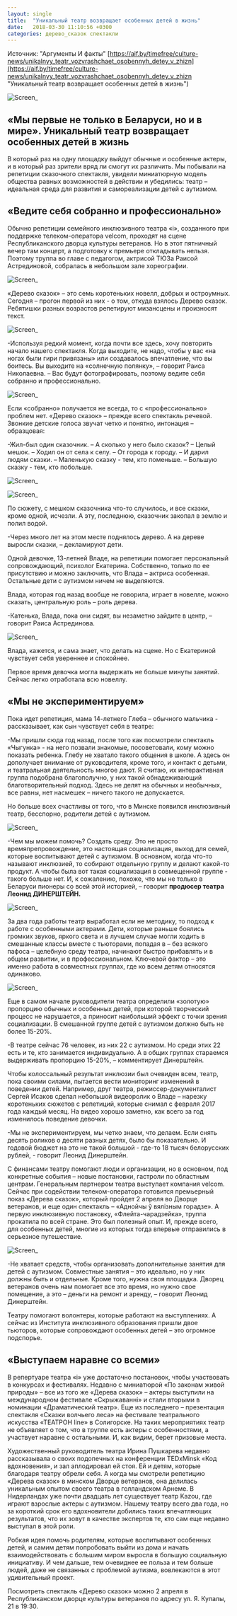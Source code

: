 ```yaml
---
layout: single
title:  "Уникальный театр возвращает особенных детей в жизнь"
date:   2018-03-30 11:10:56 +0300
categories: дерево_сказок спектакли
---
```


Источник: "Аргументы И факты" [https://aif.by/timefree/culture-news/unikalnyy_teatr_vozvrashchaet_osobennyh_detey_v_zhizn](https://aif.by/timefree/culture-news/unikalnyy_teatr_vozvrashchaet_osobennyh_detey_v_zhizn "Уникальный театр возвращает особенных детей в жизнь")

![Screen_](https://tkrivko.github.io/assets/images/2018-03-30-unikalnyy_teatr_vozvrashchaet_osobennyh_detey_v_zhizn/screen-1.jpg)

## «Мы первые не только в Беларуси, но и в мире». Уникальный театр возвращает особенных детей в жизнь ##

 В который раз на одну площадку выйдут обычные и особенные актеры, и в который раз зрители вряд ли смогут их различить. Мы побывали на репетиции сказочного спектакля, увидели миниатюрную модель общества равных возможностей в действии и убедились: театр – идеальная среда для развития и самореализации детей с аутизмом.

## «Ведите себя собранно и профессионально» ##

Обычно репетиции семейного инклюзивного театра «i», созданного при поддержке телеком-оператора velcom, проходят на сцене Республиканского дворца культуры ветеранов. Но в этот пятничный вечер там концерт, а подготовку к премьере откладывать нельзя. Поэтому труппа во главе с педагогом, актрисой ТЮЗа Раисой Астрединовой, собралась в небольшом зале хореографии.

![Screen_](https://tkrivko.github.io/assets/images/2018-03-30-unikalnyy_teatr_vozvrashchaet_osobennyh_detey_v_zhizn/screen-2.jpg)

«Дерево сказок» – это семь коротеньких новелл, добрых и остроумных. Сегодня – прогон первой из них - о том, откуда взялось Дерево сказок. Ребятишки разных возрастов репетируют мизансцены и произносят текст.

![Screen_](https://tkrivko.github.io/assets/images/2018-03-30-unikalnyy_teatr_vozvrashchaet_osobennyh_detey_v_zhizn/screen-3.jpg)

-Используя редкий момент, когда почти все здесь, хочу повторить начало нашего спектакля. Когда выходите, не надо, чтобы у вас «на ногах были гири привязаны» или создавалось впечатление, что вы боитесь. Вы выходите на «солнечную полянку», – говорит Раиса Николаевна. – Вас будут фотографировать, поэтому ведите себя собранно и профессионально.  

![Screen_](https://tkrivko.github.io/assets/images/2018-03-30-unikalnyy_teatr_vozvrashchaet_osobennyh_detey_v_zhizn/screen-4.jpg)

Если «собранно» получается не всегда, то с «профессионально» проблем нет. «Дерево сказок» – прежде всего спектакль речевой. Звонкие детские голоса звучат четко и понятно, интонация – образцовая:

-Жил-был один сказочник. – А сколько у него было сказок? – Целый мешок. – Ходил он от села к селу. – От города к городу. – И дарил людям сказки. – Маленькую сказку - тем, кто поменьше. – Большую сказку - тем, кто побольше. 

![Screen_](https://tkrivko.github.io/assets/images/2018-03-30-unikalnyy_teatr_vozvrashchaet_osobennyh_detey_v_zhizn/screen-5.jpg) 

![Screen_](https://tkrivko.github.io/assets/images/2018-03-30-unikalnyy_teatr_vozvrashchaet_osobennyh_detey_v_zhizn/screen-6.jpg)

По сюжету, с мешком сказочника что-то случилось, и все сказки, кроме одной, исчезли. А эту, последнюю, сказочник закопал в землю и полил водой.

-Через много лет на этом месте поднялось дерево. А на дереве выросли сказки, – декламируют дети.

Одной девочке, 13-летней Владе, на репетиции помогает персональный сопровождающий, психолог Екатерина. Собственно, только по ее присутствию и можно заключить, что Влада – актриса особенная. Остальные дети с аутизмом ничем не выделяются.

Влада, которая год назад вообще не говорила, играет в новелле, можно сказать, центральную роль – роль дерева.

-Катенька, Влада, пока они сидят, вы незаметно зайдите в центр, – говорит Раиса Астрединова.  

![Screen_](https://tkrivko.github.io/assets/images/2018-03-30-unikalnyy_teatr_vozvrashchaet_osobennyh_detey_v_zhizn/screen-7.jpg)

Влада, кажется, и сама знает, что делать на сцене. Но с Екатериной чувствует себя увереннее и спокойнее.

Первое время девочка могла выдержать не больше минуты занятий. Сейчас легко отработала всю новеллу.

## «Мы не экспериментируем» ##
Пока идет репетиция, мама 14-летнего Глеба – обычного мальчика - рассказывает, как сын чувствует себя в театре:

-Мы пришли сюда год назад, после того как посмотрели спектакль «Чыгунка» - на него позвали знакомые, посоветовали, кому можно показать ребенка. Глебу не хватало такого общения в школе. А здесь он дополучает внимание от руководителя, кроме того, и контакт с детьми, и театральная деятельность многое дают. Я считаю, их интерактивная группа подобрана благополучно, у них такой обнадеживающий благотворительный подход. Здесь не делят на обычных и необычных, все равны, нет насмешек – ничего такого не допускается.

Но больше всех счастливы от того, что в Минске появился инклюзивный театр, бесспорно, родители детей с аутизмом.

![Screen_](https://tkrivko.github.io/assets/images/2018-03-30-unikalnyy_teatr_vozvrashchaet_osobennyh_detey_v_zhizn/screen-8.jpg)

-Чем мы можем помочь? Создать среду. Это не просто времяпрепровождение, это настоящая социализация, выход для семей, которые воспитывают детей с аутизмом. В основном, когда что-то называют инклюзией, то собирают отдельную группу и делают какой-то продукт. А чтобы была вот такая социализация в совмещенной группе -  такого больше нет. И, к сожалению, похоже, что мы не только в Беларуси пионеры со всей этой историей, – говорит **продюсер театра Леонид ДИНЕРШТЕЙН.**

![Screen_](https://tkrivko.github.io/assets/images/2018-03-30-unikalnyy_teatr_vozvrashchaet_osobennyh_detey_v_zhizn/screen-9.jpg)

За два года работы театр выработал если не методику, то подход к работе с особенными актерами. Дети, которые раньше боялись громких звуков, яркого света и в лучшем случае могли ходить в смешанные классы вместе с тьюторами, попадая в – без всякого пафоса – целебную среду театра, начинают быстро прибавлять и в общем развитии, и в профессиональном. Ключевой фактор – это именно работа в совместных группах, где ко всем детям относятся одинаково.

![Screen_](https://tkrivko.github.io/assets/images/2018-03-30-unikalnyy_teatr_vozvrashchaet_osobennyh_detey_v_zhizn/screen-10.jpg)

Еще в самом начале руководители театра определили «золотую» пропорцию обычных и особенных детей, при которой творческий процесс не нарушается, а приносит наибольший эффект с точки зрения социализации. В смешанной группе детей с аутизмом должно быть не более 15-20%.

-В театре сейчас 76 человек, из них 22 с аутизмом. Но среди этих 22 есть и те, кто занимается индивидуально. А в общих группах стараемся выдерживать пропорцию 15-20%, – комментирует Динерштейн.

Чтобы колоссальный результат инклюзии был очевиден всем, театр, пока своими силами, пытается вести мониторинг изменений в поведении детей. Например, друг театра, режиссер-документалист Сергей Исаков сделал небольшой видеоролик о Владе – нарезку коротеньких сюжетов с репетиций, которые снимал с февраля 2017 года каждый месяц. На видео хорошо заметно, как всего за год изменилось поведение девочки.

-Мы не экспериментируем, мы четко знаем, что делаем. Если снять десять роликов о десяти разных детях, было бы показательно. И годовой бюджет на это не такой большой - где-то 18 тысяч белорусских рублей, - говорит Леонид Динерштейн.

С финансами театру помогают люди и организации, но в основном, под конкретные события – новые постановки, гастроли по областным центрам. Генеральным партнером театра выступает компания velcom. Сейчас при содействии телеком-оператора готовится премьерный показ «Дерева сказок», который пройдет 2 апреля во Дворце ветеранов, и еще один спектакль – «Аднойчы ў вялізным горадзе». А первую инклюзивную постановку, «Флейта-чарадзейка», труппа прокатила по всей стране. Это был полезный опыт. И, прежде всего, для особенных детей, многие из которых тогда впервые отправились в серьезное путешествие.

![Screen_](https://tkrivko.github.io/assets/images/2018-03-30-unikalnyy_teatr_vozvrashchaet_osobennyh_detey_v_zhizn/screen-11.jpg)

-Не хватает средств, чтобы организовать дополнительные занятия для детей с аутизмом. Совместные занятия – это идеально, но у них должны быть и отдельные. Кроме того, нужна своя площадка. Дворец ветеранов очень нам помогает все это время, но нужно свое помещение, а это – деньги на ремонт и аренду, – говорит Леонид Динерштейн.

Театру помогают волонтеры, которые работают на выступлениях. А сейчас из Института инклюзивного образования пришли двое тьюторов, которые сопровождают особенных детей – это огромное подспорье.  

## «Выступаем наравне со всеми» ##
В репертуаре театра «i» уже достаточно постановок, чтобы участвовать в конкурсах и фестивалях. Недавно с миниатюрой «По законам живой природы» – все из того же «Дерева сказок» – актеры выступили на международном фестивале «Скрыжаванні» и стали вторыми в номинации «Драматический театр». Еще из последнего – презентация спектакля «Сказки волчьего леса» на фестивале театрального искусства «ТЕАТРОН line» в Солигорске. На таких мероприятиях театр не объявляет о том, что в труппе есть актеры с особенностями, а участвует наравне с остальными. И, как видим, берет призовые места.  

Художественный руководитель театра Ирина Пушкарева недавно рассказывала о своих подопечных на конференции TEDxMinsk «Код вдохновения», и зал аплодировал ей стоя. Ей и детям, которые благодаря театру обрели себя. А когда мы смотрели репетицию «Дерева сказок» в минском Дворце ветеранов, она делилась уникальным опытом своего театра в голландском Арнеме. В Нидерландах уже почти двадцать лет существует театр Kazou, где играют взрослые актеры с аутизмом. Нашему театру всего два года, но за короткий срок его вдохновители добились таких впечатляющих результатов, что их зовут в качестве экспертов те, кто сам еще недавно выступал в этой роли.

Робкая идея помочь родителям, которые воспитывают особенных детей, и самим детям попробовать выйти из дома и начать взаимодействовать с большим миром выросла в большую социальную инициативу. И чем дальше, тем очевиднее ее польза и тем больше людей, даже не связанных с проблемой аутизма, вовлекаются в этот удивительный проект.

Посмотреть спектакль «Дерево сказок» можно 2 апреля в Республиканском дворце культуры ветеранов по адресу ул. Я. Купалы, 21 в 19:30.

[jekyll-docs]: https://jekyllrb.com/docs/home
[jekyll-gh]:   https://github.com/jekyll/jekyll
[jekyll-talk]: https://talk.jekyllrb.com/
